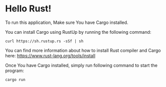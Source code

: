 # Hello Rust!

To run this application, Make sure You have Cargo installed.

You can install Cargo using RustUp by running the following command:
```
curl https://sh.rustup.rs -sSf | sh
```
You can find more information about how to install Rust compiler and Cargo here: https://www.rust-lang.org/tools/install

Once You have Cargo installed, simply run following command to start the program:
```
cargo run
```
